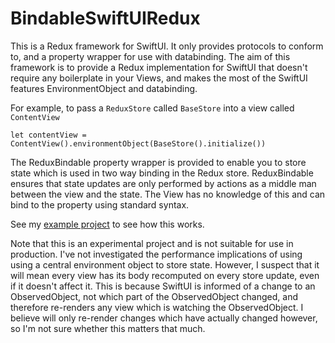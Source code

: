 # BindableSwiftUIRedux

This is a Redux framework for SwiftUI. It only provides protocols to conform to, and a property wrapper for use with databinding. The aim of this framework is to provide a Redux implementation for SwiftUI that doesn't require any boilerplate in your Views, and makes the most of the SwiftUI features EnvironmentObject and databinding.

For example, to pass a `ReduxStore` called `BaseStore` into a view called `ContentView`

```
let contentView = ContentView().environmentObject(BaseStore().initialize())
```

The ReduxBindable property wrapper is provided to enable you to store state which is used in two way binding in the Redux store. ReduxBindable ensures that state updates are only performed by actions as a middle man between the view and the state. The View has no knowledge of this and can bind to the property using standard syntax.

See my [example project](insert-url-here) to see how this works.

Note that this is an experimental project and is not suitable for use in production. I've not investigated the performance implications of using using a central environment object to store state. However, I suspect that it will mean every view has its body recomputed on every store update, even if it doesn't affect it. This is because SwiftUI is informed of a change to an ObservedObject, not which part of the ObservedObject changed, and therefore re-renders any view which is watching the ObservedObject. I believe will only re-render changes which have actually changed however, so I'm not sure whether this matters that much.
